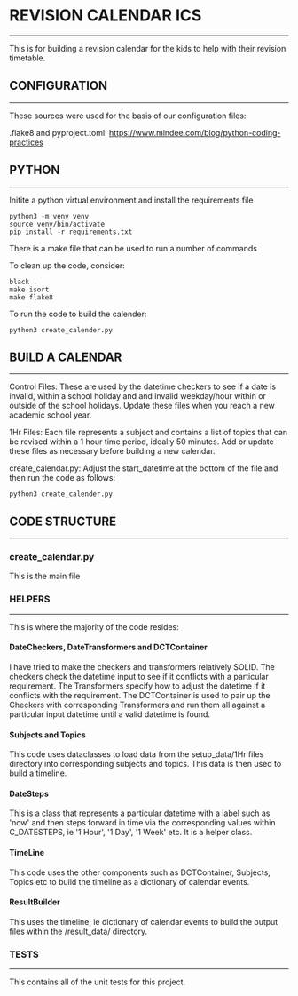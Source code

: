 # REVISION CALENDAR ICS
---

This is for building a revision calendar for the kids to help with their
revision timetable.

## CONFIGURATION
---

These sources were used for the basis of our configuration files:

.flake8 and pyproject.toml:
https://www.mindee.com/blog/python-coding-practices

## PYTHON
---

Initite a python virtual environment and install the requirements file
```
python3 -m venv venv
source venv/bin/activate
pip install -r requirements.txt
```

There is a make file that can be used to run a number of commands

To clean up the code, consider:
```
black .
make isort
make flake8
```

To run the code to build the calender:
```
python3 create_calender.py
```

## BUILD A CALENDAR
---

Control Files:
These are used by the datetime checkers to see if a date is invalid, within a school holiday
and and invalid weekday/hour within or outside of the school holidays.   Update these files
when you reach a new academic school year.

1Hr Files:
Each file represents a subject and contains a list of topics that can be revised within a
1 hour time period, ideally 50 minutes.   Add or update these files as necessary before
building a new calendar.

create_calendar.py:
Adjust the start_datetime at the bottom of the file and then run the code as follows:
```
python3 create_calender.py
```

## CODE STRUCTURE
---

### create_calendar.py

This is the main file 


### HELPERS
---

This is where the majority of the code resides:

#### DateCheckers, DateTransformers and DCTContainer

I have tried to make the checkers and transformers relatively SOLID.   The checkers check the
datetime input to see if it conflicts with a particular requirement.   The Transformers specify
how to adjust the datetime if it conflicts with the requirement.   The DCTContainer is used to
pair up the Checkers with corresponding Transformers and run them all against a particular
input datetime until a valid datetime is found.

#### Subjects and Topics

This code uses dataclasses to load data from the setup_data/1Hr files directory into corresponding
subjects and topics.   This data is then used to build a timeline.

#### DateSteps

This is a class that represents a particular datetime with a label such as 'now' and then steps
forward in time via the corresponding values within C_DATESTEPS, ie '1 Hour', '1 Day', '1 Week'
etc.   It is a helper class.

#### TimeLine

This code uses the other components such as DCTContainer, Subjects, Topics etc to build the
timeline as a dictionary of calendar events.

#### ResultBuilder

This uses the timeline, ie dictionary of calendar events to build the output files within the
/result_data/ directory.

### TESTS
---

This contains all of the unit tests for this project.